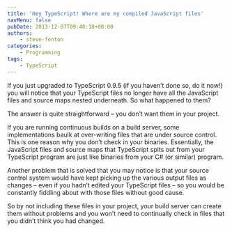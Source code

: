 ```yaml
---
title: 'Hey TypeScript! Where are my compiled JavaScript files'
navMenu: false
pubDate: 2013-12-07T09:48:18+00:00
authors:
    - steve-fenton
categories:
    - Programming
tags:
    - TypeScript
---
```


If you just upgraded to TypeScript 0.9.5 (if you haven’t done so, do it now!) you will notice that your TypeScript files no longer have all the JavaScript files and source maps nested underneath. So what happened to them?

The answer is quite straightforward – you don’t want them in your project.

If you are running continuous builds on a build server, some implementations baulk at over-writing files that are under source control. This is one reason why you don’t check in your binaries. Essentially, the JavaScript files and source maps that TypeScript spits out from your TypeScript program are just like binaries from your C# (or similar) program.

Another problem that is solved that you may notice is that your source control system would have kept picking up the various output files as changes – even if you hadn’t edited your TypeScript files – so you would be constantly fiddling about with those files without good cause.

So by not including these files in your project, your build server can create them without problems and you won’t need to continually check in files that you didn’t think you had changed.